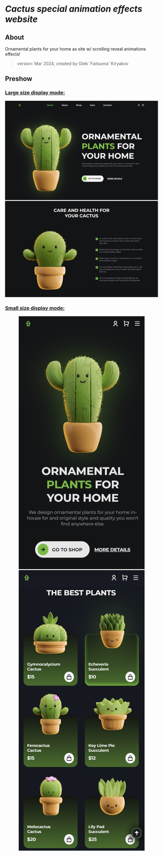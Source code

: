 # **_Cactus special animation effects website_**

## About

Ornamental plants for your home as site w/ scrolling reveal animations effects!
​
> version: Mar 2024, created by Gleb 'Faitsuma' Kiryakov


## Preshow

<div align="center">
    <h3 align="left"><u>Large size display mode:</u></h3>
  <a href="https://faitsumaru.github.io/cactus-animation-website/">
    <img src="assets/img/preshow/1-lg.jpg" alt="preshow home">
  </a>

  <a href="https://faitsumaru.github.io/cactus-animation-website/">
    <img src="assets/img/preshow/2-lg.jpg" alt="preshow care">
  </a>

  <br>

  <h3 align="left"><u>Small size display mode:</u></h3>
  <a href="https://faitsumaru.github.io/cactus-animation-website/">
    <img src="assets/img/preshow/1-sm.jpg" alt="preshow home">
  </a>
  
  <a href="https://faitsumaru.github.io/cactus-animation-website/">
    <img src="assets/img/preshow/2-sm.jpg" alt="preshow shop">
  </a>

</div>